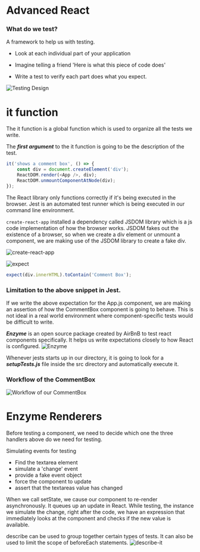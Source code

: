# Advanced React

### What do we test?

A framework to help us with testing.

- Look at each individual part of your application
- Imagine telling a friend 'Here is what this piece
  of code does'

- Write a test to verify each part does what you expect.


![Testing Design](https://user-images.githubusercontent.com/15992276/58441516-9b52b900-80b0-11e9-8708-65b30e0a94d5.JPG)


# it function

The it function is a global function which is used to organize all the tests we write.

The **_first argument_** to the it function is going to be the description of the test.

```javascript
it('shows a comment box', () => {
	const div = document.createElement('div');
	ReactDOM.render(<App />, div);
	ReactDOM.unmountComponentAtNode(div);
});
```

The React library only functions
correctly if it's being executed in the browser. Jest is an
automated test runner which is being
executed in our command line environment.

`create-react-app` installed a dependency called JSDOM library which is a js code implementation of how the browser works. JSDOM
fakes out the existence of a browser, so when we create a div element or unmount a component, we are making use of the JSDOM library to create a fake div.

![create-react-app](https://user-images.githubusercontent.com/15992276/58441512-9aba2280-80b0-11e9-87c5-0d1fc4eb3571.JPG)


![expect](https://user-images.githubusercontent.com/15992276/58441515-9b52b900-80b0-11e9-9c79-20979067a3f3.JPG)

```javascript
expect(div.innerHTML).toContain('Comment Box');
```

### Limitation to the above snippet in Jest.

If we write the above expectation for the App.js component, we are making an assertion of how the CommentBox component is going to behave. This is not ideal in a real world environment where component-specific tests would be difficult to write.

**_Enzyme_** is an open source package created by AirBnB to test react components specifically. It helps us write expectations closely to how React is configured.
![Enzyme](https://user-images.githubusercontent.com/15992276/58441514-9aba2280-80b0-11e9-8bc0-cc2f5a9d8174.JPG)

Whenever jests starts up in our directory, it is going to look for a **_setupTests.js_** file inside the src directory and automatically execute it.

### Workflow of the CommentBox

![Workflow of our CommentBox](https://user-images.githubusercontent.com/15992276/58441517-9b52b900-80b0-11e9-9498-a706a90edc95.JPG)

# Enzyme Renderers

Before testing a component, we need to decide which one the three handlers above do we need for testing.

Simulating events for testing

- Find the textarea element
- simulate a 'change' event
- provide a fake event object
- force the component to update
- assert that the textareas value has changed

When we call setState, we cause our component to re-render asynchronously. It queues up an update in React. While testing, the instance we simulate the change, right after the code, we have an expression that immediately looks at the component and checks if the new value is available.

describe can be used to group together certain types of tests. It can also be used to limit the scope of beforeEach statements. 
![describe-it](https://user-images.githubusercontent.com/15992276/58441513-9aba2280-80b0-11e9-9b1d-1f8f51828a5f.JPG)


